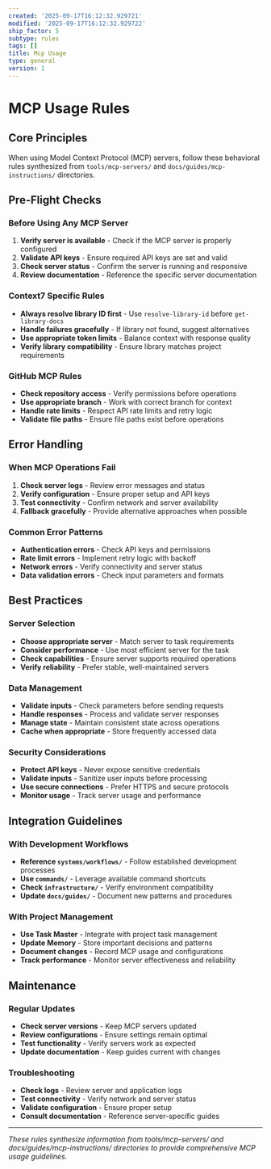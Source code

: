 ```yaml
---
created: '2025-09-17T16:12:32.929721'
modified: '2025-09-17T16:12:32.929722'
ship_factor: 5
subtype: rules
tags: []
title: Mcp Usage
type: general
version: 1
---
```


# MCP Usage Rules

## Core Principles

When using Model Context Protocol (MCP) servers, follow these behavioral rules synthesized from `tools/mcp-servers/` and `docs/guides/mcp-instructions/` directories.

## Pre-Flight Checks

### Before Using Any MCP Server
1. **Verify server is available** - Check if the MCP server is properly configured
2. **Validate API keys** - Ensure required API keys are set and valid
3. **Check server status** - Confirm the server is running and responsive
4. **Review documentation** - Reference the specific server documentation

### Context7 Specific Rules
- **Always resolve library ID first** - Use `resolve-library-id` before `get-library-docs`
- **Handle failures gracefully** - If library not found, suggest alternatives
- **Use appropriate token limits** - Balance context with response quality
- **Verify library compatibility** - Ensure library matches project requirements

### GitHub MCP Rules
- **Check repository access** - Verify permissions before operations
- **Use appropriate branch** - Work with correct branch for context
- **Handle rate limits** - Respect API rate limits and retry logic
- **Validate file paths** - Ensure file paths exist before operations

## Error Handling

### When MCP Operations Fail
1. **Check server logs** - Review error messages and status
2. **Verify configuration** - Ensure proper setup and API keys
3. **Test connectivity** - Confirm network and server availability
4. **Fallback gracefully** - Provide alternative approaches when possible

### Common Error Patterns
- **Authentication errors** - Check API keys and permissions
- **Rate limit errors** - Implement retry logic with backoff
- **Network errors** - Verify connectivity and server status
- **Data validation errors** - Check input parameters and formats

## Best Practices

### Server Selection
- **Choose appropriate server** - Match server to task requirements
- **Consider performance** - Use most efficient server for the task
- **Check capabilities** - Ensure server supports required operations
- **Verify reliability** - Prefer stable, well-maintained servers

### Data Management
- **Validate inputs** - Check parameters before sending requests
- **Handle responses** - Process and validate server responses
- **Manage state** - Maintain consistent state across operations
- **Cache when appropriate** - Store frequently accessed data

### Security Considerations
- **Protect API keys** - Never expose sensitive credentials
- **Validate inputs** - Sanitize user inputs before processing
- **Use secure connections** - Prefer HTTPS and secure protocols
- **Monitor usage** - Track server usage and performance

## Integration Guidelines

### With Development Workflows
- **Reference `systems/workflows/`** - Follow established development processes
- **Use `commands/`** - Leverage available command shortcuts
- **Check `infrastructure/`** - Verify environment compatibility
- **Update `docs/guides/`** - Document new patterns and procedures

### With Project Management
- **Use Task Master** - Integrate with project task management
- **Update Memory** - Store important decisions and patterns
- **Document changes** - Record MCP usage and configurations
- **Track performance** - Monitor server effectiveness and reliability

## Maintenance

### Regular Updates
- **Check server versions** - Keep MCP servers updated
- **Review configurations** - Ensure settings remain optimal
- **Test functionality** - Verify servers work as expected
- **Update documentation** - Keep guides current with changes

### Troubleshooting
- **Check logs** - Review server and application logs
- **Test connectivity** - Verify network and server status
- **Validate configuration** - Ensure proper setup
- **Consult documentation** - Reference server-specific guides

---

*These rules synthesize information from tools/mcp-servers/ and docs/guides/mcp-instructions/ directories to provide comprehensive MCP usage guidelines.*